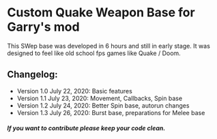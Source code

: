 # Custom Quake Weapon Base for Garry's mod

This SWep base was developed in 6 hours and still in early stage.
It was designed to feel like old school fps games like Quake / Doom.

## Changelog:
* Version 1.0 July 22, 2020:
  Basic features
* Version 1.1 July 23, 2020:
  Movement, Callbacks, Spin base
* Version 1.2 July 24, 2020:
  Better Spin base, autorun changes
* Version 1.3 July 26, 2020:
  Burst base, preparations for Melee base

##### *If you want to contribute please keep your code clean.*